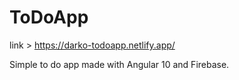 # ToDoApp

link > https://darko-todoapp.netlify.app/

Simple to do app made with Angular 10 and Firebase.
